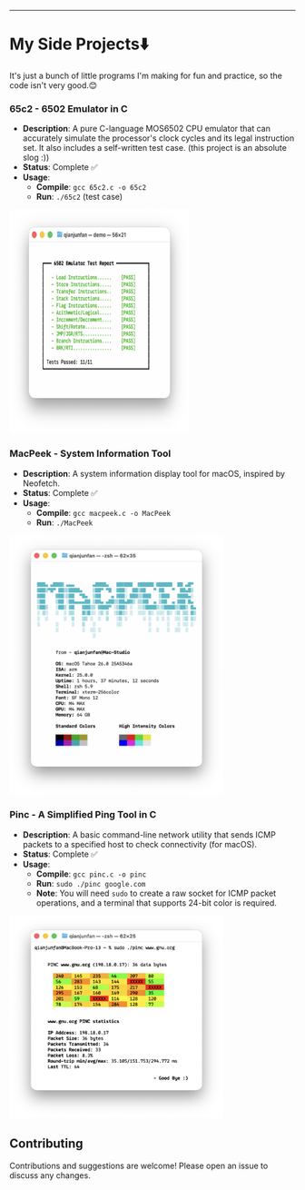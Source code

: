 ***
# My Side Projects⬇️

It's just a bunch of little programs I'm making for fun and practice, so the code isn't very good.😊

### 65c2 - 6502 Emulator in C
* **Description**: A pure C-language MOS6502 CPU emulator that can accurately simulate the processor's clock cycles and its legal instruction set. It also includes a self-written test case. (this project is an absolute slog :))
* **Status**: Complete ✅
* **Usage**:
    * **Compile**: `gcc 65c2.c -o 65c2`
    * **Run**: `./65c2` (test case)
   
<img src="pic/65c2.png" width="317" height="394" alt="screenshot">

### MacPeek - System Information Tool
* **Description**: A system information display tool for macOS, inspired by Neofetch.
* **Status**: Complete ✅
* **Usage**:
    * **Compile**: `gcc macpeek.c -o MacPeek`
    * **Run**: `./MacPeek`

<img src="pic/MacPeek.png" width="377" height="457" alt="screenshot">

### Pinc - A Simplified Ping Tool in C
* **Description**: A basic command-line network utility that sends ICMP packets to a specified host to check connectivity (for macOS).
* **Status**: Complete ✅
* **Usage**:
    * **Compile**: `gcc pinc.c -o pinc`
    * **Run**: `sudo ./pinc google.com`
    * **Note**: You will need `sudo` to create a raw socket for ICMP packet operations, and a terminal that supports 24-bit color is required.

<img src="pic/Pinc.png" width="377" height="357" alt="screenshot">

## Contributing
Contributions and suggestions are welcome! Please open an issue to discuss any changes.
